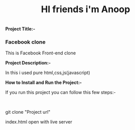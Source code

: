 <h1 align="center">HI friends i'm Anoop</h1>
</br>
<b>Project Title:-</b>
<h3>Facebook clone</h3>
<p>This is Facebook Front-end clone</p>

<b>Project Description:-</b>
<p>In this i used pure html,css,js(javascript)</p>

<b>How to Install and Run the Project:-</b>
<p>If you run this project you can follow this few steps:-</p>
</br>
<p>git clone "Project url"</p>
<p>index.html open with live server</p>
